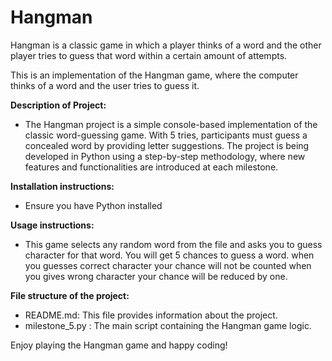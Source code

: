 # Hangman
Hangman is a classic game in which a player thinks of a word and the other player tries to guess that word within a certain amount of attempts.

This is an implementation of the Hangman game, where the computer thinks of a word and the user tries to guess it. 





<strong> Description of Project:  </strong>
  
  
  - The Hangman project is a simple console-based implementation of the classic word-guessing game. With 5 tries, participants must guess a concealed word by providing letter suggestions. The project is being developed in Python using a step-by-step methodology, where new features and functionalities are introduced at each milestone.

<strong> Installation instructions:  </strong>

  
  - Ensure you have Python installed

<strong> Usage instructions:  </strong>


- This game selects any random word from the file and asks you to guess character for that word. You will get 5 chances to guess a word. when you guesses correct character your chance will not be counted when you gives wrong character your chance will be reduced by one.


<strong>   File structure of the project: </strong>

- README.md: This file provides information about the project.
- milestone_5.py : The main script containing the Hangman game logic.




Enjoy playing the Hangman game and happy coding!


  
   

